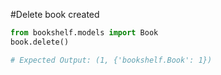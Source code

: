 #Delete book created

```python
from bookshelf.models import Book
book.delete()

# Expected Output: (1, {'bookshelf.Book': 1})
